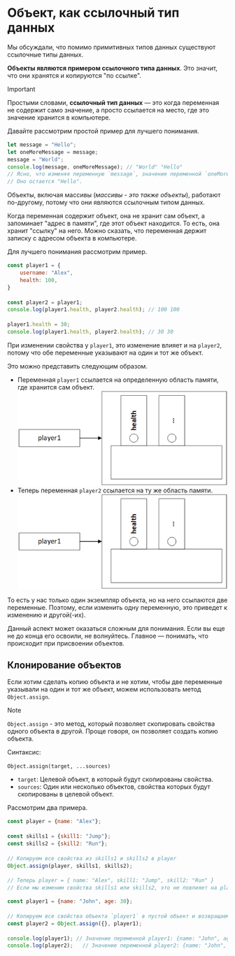 # Объект, как ссылочный тип данных

Мы обсуждали, что помимо примитивных типов данных существуют ссылочные типы данных. 

**Объекты являются примером ссылочного типа данных**. Это значит, что они хранятся и копируются "по ссылке".

> [!IMPORTANT]
> Простыми словами, **ссылочный тип данных** — это когда переменная не содержит само значение, а просто ссылается на место, где это значение хранится в компьютере.

Давайте рассмотрим простой пример для лучшего понимания.

```js
let message = "Hello";
let oneMoreMessage = message; 
message = "World";
console.log(message, oneMoreMessage); // "World" "Hello"
// Ясно, что изменяя переменную `message`, значение переменной `oneMoreMessage` не изменяется.
// Оно остается "Hello".
```

Объекты, включая массивы (*массивы - это также объекты*), работают по-другому, потому что они являются ссылочным типом данных.

Когда переменная содержит объект, она не хранит сам объект, а запоминает "адрес в памяти", где этот объект находится. То есть, она хранит "ссылку" на него. Можно сказать, что переменная держит записку с адресом объекта в компьютере.

Для лучшего понимания рассмотрим пример.
```js
const player1 = {
    username: "Alex",
    health: 100,
}

const player2 = player1;
console.log(player1.health, player2.health); // 100 100

player1.health = 30;
console.log(player1.health, player2.health); // 30 30
```

При изменении свойства у `player1`, это изменение влияет и на `player2`, потому что обе переменные указывают на один и тот же объект.

Это можно представить следующим образом.
* Переменная `player1` ссылается на определенную область памяти, где хранится сам объект.
![Object Reference](../../_images/object_one.png)
* Теперь переменная `player2` ссылается на ту же область памяти.
![Object Reference](../../_images/object_one.png)

То есть у нас только один экземпляр объекта, но на него ссылаются две переменные. Поэтому, если изменить одну переменную, это приведет к изменению и другой(-их).

Данный аспект может оказаться сложным для понимания. Если вы еще не до конца его освоили, не волнуйтесь. Главное — понимать, что происходит при присвоении объектов.

## Клонирование объектов

Если хотим сделать копию объекта и не хотим, чтобы две переменные указывали на один и тот же объект, можем использовать метод `Object.assign`.

> [!NOTE]
> `Object.assign` - это метод, который позволяет скопировать свойства одного объекта в другой. Проще говоря, он позволяет создать копию объекта.

Синтаксис:

`Object.assign(target, ...sources)`

* `target`: Целевой объект, в который будут скопированы свойства.
* `sources`: Один или несколько объектов, свойства которых будут скопированы в целевой объект.

Рассмотрим два примера.

```js
const player = {name: "Alex"};

const skills1 = {skill1: "Jump"};
const skills2 = {skill2: "Run"};

// Копируем все свойства из skills1 и skills2 в player
Object.assign(player, skills1, skills2);

// Теперь player = { name: "Alex", skill1: "Jump", skill2: "Run" }
// Если мы изменим свойства skills1 или skills2, это не повлияет на player.
```

```js
const player1 = {name: "John", age: 30};

// Копируем все свойства объекта `player1` в пустой объект и возвращаем его
const player2 = Object.assign({}, player1);

console.log(player1); // Значение переменной player1: {name: "John", age: 30}
console.log(player2);   // Значение переменной player2: {name: "John", age: 30}
```
